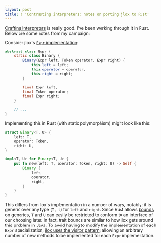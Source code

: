 ```yaml
---
layout: post
title: ! 'Contrasting interpreters: notes on porting jlox to Rust'
---
```

[Crafting Interpreters][ci] is really good. I've been working through it in Rust.
Below are some notes from my campaign:

Consider jlox's [`Expr` implementation][jlox-expr]:
```java
abstract class Expr {
    static class Binary {
        Binary(Expr left, Token operator, Expr right) {
            this.left = left;
            this.operator = operator;
            this.right = right;
        }

        final Expr left;
        final Token operator;
        final Expr right;
    }

    // ...
}
```

Implementing this in Rust (with static polymorphism) might look like this:
```rust
struct Binary<T, U> {
    left: T,
    operator: Token,
    right: U,
}

impl<T, U> for Binary<T, U> {
    pub fn new(left: T, operator: Token, right: U) -> Self {
        Binary {
            left,
            operator,
            right,
        }
    }
}
```

This differs from jlox's implementation in a number of ways, notably: it is
generic over any type (`T, U`) for `left` and `right`. Since Rust allows
[bounds][doc-bounds] on generics, `T` and `U` can easily be restricted to
conform to an interface of our choosing later. In fact, trait bounds are
similar to how jlox gets around this problem in Java. To avoid having to modify
the implementation of each `Expr` specialization, [jlox uses the visitor
pattern][jlox-visitor]; allowing an arbitrary number of new methods to be
implemented for each `Expr` implementation.

[ci]: http://www.craftinginterpreters.com/
[jlox-visitor]: https://github.com/munificent/craftinginterpreters/blob/3dc7cc2030b26dc747d339cde4aa31dad1189b7b/java/com/craftinginterpreters/lox/Expr.java#L7
[jlox-expr]: https://github.com/munificent/craftinginterpreters/blob/3dc7cc2030b26dc747d339cde4aa31dad1189b7b/java/com/craftinginterpreters/lox/Expr.java#L40
[doc-bounds]: https://doc.rust-lang.org/stable/rust-by-example/generics/bounds.html
